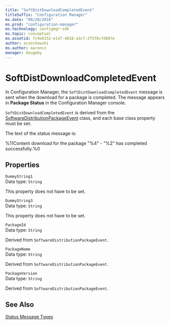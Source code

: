 ```yaml
---
title: "SoftDistDownloadCompletedEvent"
titleSuffix: "Configuration Manager"
ms.date: "09/20/2016"
ms.prod: "configuration-manager"
ms.technology: configmgr-sdk
ms.topic: conceptual
ms.assetid: fc9e6152-e147-4818-a3cf-2f5f8cfd087e
author: aczechowski
ms.author: aaroncz
manager: dougeby
---
```

# SoftDistDownloadCompletedEvent
In Configuration Manager, the `SoftDistDownloadCompletedEvent` message is sent when the download for a package is completed. The message appears in **Package Status** in the Configuration Manager console.  

 `SoftDistDownloadCompletedEvent` is derived from the [SoftwareDistributionPackageEvent](../../../develop/reference/core/servers/manage/softwaredistributionpackageevent.md) class, and each base class property must be set.  

 The text of the status message is:  

 %11Content download for the package "%4" - "%2" has completed successfully.%0  

## Properties  
 `DummyString1`  
 Data type: `String`  

 This property does not have to be set.  

 `DummyString3`  
 Data type: `String`  

 This property does not have to be set.  

 `PackageId`  
 Data type: `String`  

 Derived from `SoftwareDistributionPackageEvent`.  

 `PackageName`  
 Data type: `String`  

 Derived from `SoftwareDistributionPackageEvent`.  

 `PackageVersion`  
 Data type: `String`  

 Derived from `SoftwareDistributionPackageEvent`.  

## See Also  
 [Status Message Types](../../../develop/reference/core/servers/manage/status-message-types.md)
